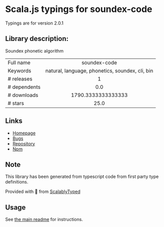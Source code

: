 
# Scala.js typings for soundex-code

Typings are for version 2.0.1

## Library description:
Soundex phonetic algorithm

|                    |                 |
| ------------------ | :-------------: |
| Full name          | soundex-code |
| Keywords           | natural, language, phonetics, soundex, cli, bin |
| # releases         | 1 |
| # dependents       | 0.0 |
| # downloads        | 1790.3333333333333 |
| # stars            | 25.0 |

## Links
- [Homepage](https://words.github.io/soundex-code/)
- [Bugs](https://github.com/words/soundex-code/issues)
- [Repository](https://github.com/words/soundex-code)
- [Npm](https://www.npmjs.com/package/soundex-code)
    


## Note
This library has been generated from typescript code from first party type definitions.

Provided with :purple_heart: from [ScalablyTyped](https://github.com/oyvindberg/ScalablyTyped)

## Usage
See [the main readme](../../readme.md) for instructions.


